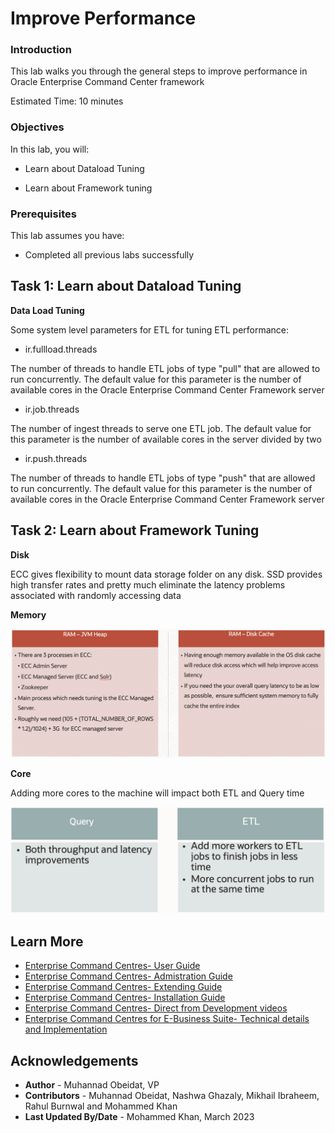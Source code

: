 # Improve Performance


### Introduction

This lab walks you through the general steps to improve performance in Oracle Enterprise Command Center framework


Estimated Time: 10 minutes


### Objectives

In this lab, you will:
* Learn about Dataload Tuning

* Learn about Framework tuning


### Prerequisites

This lab assumes you have:
* Completed all previous labs successfully 


##  

## Task 1: Learn about Dataload Tuning 
 <b> Data Load Tuning </b>
 
Some system level parameters for ETL for tuning ETL performance:
 * ir.fullload.threads 

The number of threads to handle ETL jobs of type "pull" that are allowed to run concurrently. 
The default value for this parameter is the number of available cores in the Oracle Enterprise Command Center Framework server

 * ir.job.threads
 
The number of ingest threads to serve one ETL job.
The default value for this parameter is the number of available cores in the server divided by two


 * ir.push.threads 
 

The number of threads to handle ETL jobs of type "push" that are allowed to run concurrently. 
The default value for this parameter is the number of available cores in the Oracle Enterprise Command Center Framework server


## Task 2: Learn about Framework Tuning 

<b> Disk </b>

ECC gives flexibility to mount data storage folder on any disk. 
SSD provides high transfer rates and pretty much eliminate the latency problems associated with randomly accessing data


<b> Memory </b>

![Image alt text](images/memory.png)

 <b> Core </b>


Adding more cores to the machine will impact both ETL and Query time



![Image alt text](images/core.png)





## Learn More
* [Enterprise Command Centres- User Guide](https://docs.oracle.com/cd/E26401_01/doc.122/e22956/T27641T671922.htm)
* [Enterprise Command Centres- Admistration Guide](https://docs.oracle.com/cd/E26401_01/doc.122/f34732/toc.htm)
* [Enterprise Command Centres- Extending Guide](https://docs.oracle.com/cd/E26401_01/doc.122/f21671/T673609T673618.htm)
* [Enterprise Command Centres- Installation Guide](https://support.oracle.com/epmos/faces/DocumentDisplay?_afrLoop=264801675930013&id=2495053.1&_afrWindowMode=0&_adf.ctrl-state=1c6rxqpyoj_102)
* [Enterprise Command Centres- Direct from Development videos](https://learn.oracle.com/ols/course/ebs-enterprise-command-centers-direct-from-development/50662/60350)
* [Enterprise Command Centres for E-Business Suite- Technical details and Implementation](https://mylearn.oracle.com/ou/component/-/117416)

## Acknowledgements

* **Author** - Muhannad Obeidat, VP
* **Contributors** -  Muhannad Obeidat, Nashwa Ghazaly, Mikhail Ibraheem, Rahul Burnwal and Mohammed Khan
* **Last Updated By/Date** - Mohammed Khan, March 2023

